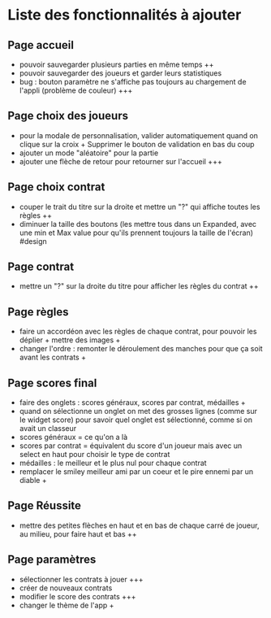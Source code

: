 # Liste des fonctionnalités à ajouter

## Page accueil

- pouvoir sauvegarder plusieurs parties en même temps ++
- pouvoir sauvegarder des joueurs et garder leurs statistiques
- bug : bouton paramètre ne s'affiche pas toujours au chargement de l'appli (problème de couleur)
  +++

## Page choix des joueurs

- pour la modale de personnalisation, valider automatiquement quand on clique sur la croix +
  Supprimer le bouton de validation en bas du coup
- ajouter un mode "aléatoire" pour la partie
- ajouter une flèche de retour pour retourner sur l'accueil +++

## Page choix contrat

- couper le trait du titre sur la droite et mettre un "?" qui affiche toutes les règles ++
- diminuer la taille des boutons (les mettre tous dans un Expanded, avec une min et Max value pour
  qu'ils prennent toujours la taille de l'écran) #design

## Page contrat

- mettre un "?" sur la droite du titre pour afficher les règles du contrat ++

## Page règles

- faire un accordéon avec les règles de chaque contrat, pour pouvoir les déplier + mettre des images
    +
- changer l'ordre : remonter le déroulement des manches pour que ça soit avant les contrats +

## Page scores final

- faire des onglets : scores généraux, scores par contrat, médailles +
- quand on sélectionne un onglet on met des grosses lignes (comme sur le widget score) pour savoir
  quel onglet est sélectionné, comme si on avait un classeur
- scores généraux = ce qu'on a là
- scores par contrat = équivalent du score d'un joueur mais avec un select en haut pour choisir le
  type de contrat
- médailles : le meilleur et le plus nul pour chaque contrat
- remplacer le smiley meilleur ami par un coeur et le pire ennemi par un diable +

## Page Réussite

- mettre des petites flèches en haut et en bas de chaque carré de joueur, au milieu, pour faire haut
  et bas ++

## Page paramètres

- sélectionner les contrats à jouer +++
- créer de nouveaux contrats
- modifier le score des contrats +++
- changer le thème de l'app +
